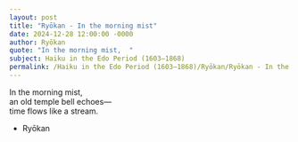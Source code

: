 ```yaml
---
layout: post
title: "Ryōkan - In the morning mist"
date: 2024-12-28 12:00:00 -0000
author: Ryōkan
quote: "In the morning mist,  "
subject: Haiku in the Edo Period (1603–1868)
permalink: /Haiku in the Edo Period (1603–1868)/Ryōkan/Ryōkan - In the morning mist
---
```


In the morning mist,  
an old temple bell echoes—  
time flows like a stream.

- Ryōkan
